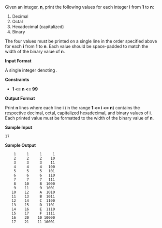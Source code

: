 Given an integer, **n**, print the following values for each integer **i** from **1** to **n**:

1. Decimal
2. Octal
3. Hexadecimal (capitalized)
4. Binary

The four values must be printed on a single line in the order specified above for each **i** from **1** to **n**. Each value should be space-padded to match the width of the binary value of **n**.

**Input Format**

A single integer denoting .

**Constraints**

- **1 <= n <= 99**

**Output Format**

Print **n** lines where each line **i** (in the range **1 <= i <= n**) contains the respective decimal, octal, capitalized hexadecimal, and binary values of **i**. Each printed value must be formatted to the width of the binary value of **n**.

**Sample Input**

```
17
```

**Sample Output**

```
    1     1     1     1
    2     2     2    10
    3     3     3    11
    4     4     4   100
    5     5     5   101
    6     6     6   110
    7     7     7   111
    8    10     8  1000
    9    11     9  1001
   10    12     A  1010
   11    13     B  1011
   12    14     C  1100
   13    15     D  1101
   14    16     E  1110
   15    17     F  1111
   16    20    10 10000
   17    21    11 10001     
```

